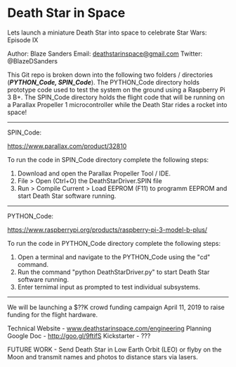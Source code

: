 # Death Star in Space
Lets launch a miniature Death Star into space to celebrate Star Wars: Episode IX

Author: Blaze Sanders 
Email: deathstarinspace@gmail.com
Twitter: @BlazeDSanders

This Git repo is broken down into the following two folders / directories (***PYTHON_Code, SPIN_Code***). The PYTHON_Code directory holds prototype code used to test the system on the ground using a Raspberry Pi 3 B+. The SPIN_Code directory holds the flight code that will be running on a Parallax Propeller 1 microcontroller while the Death Star rides a rocket into space!

***

SPIN_Code: 

https://www.parallax.com/product/32810

To run the code in SPIN_Code directory complete the following steps:
1. Download and open the Parallax Propeller Tool / IDE.
2. File > Open (Ctrl+O) the DeathStarDriver.SPIN file
3. Run > Compile Current > Load EEPROM (F11) to programm EEPROM and start Death Star software running. 

***

PYTHON_Code: 

https://www.raspberrypi.org/products/raspberry-pi-3-model-b-plus/

To run the code in PYTHON_Code directory complete the following steps:
1. Open a terminal and navigate to the PYTHON_Code using the "cd" command.
2. Run the command "python DeathStarDriver.py" to start Death Star software running.
3. Enter ternimal input as prompted to test individual subsystems. 

*** 

We will be launching a $??K crowd funding campaign April 11, 2019 to raise funding for the flight hardware.

Technical Website - www.deathstarinspace.com/engineering
Planning Google Doc - http://goo.gl/9ftifS
Kickstarter - ???

FUTURE WORK - Send Death Star in Low Earth Orbit (LEO) or flyby on the Moon and transmit names and photos to distance stars via lasers.
